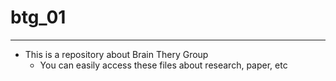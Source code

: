 # btg_01
---
* This is a repository about Brain Thery Group
  * You can easily access these files about research, paper, etc
  
